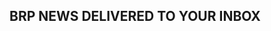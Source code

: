 <h2>BRP NEWS DELIVERED TO YOUR INBOX</h2>
<div class="newsletter-container">
    <div class="text">
        <p></p>
    </div>
    <div class="sign-up">
    </div>
</div>